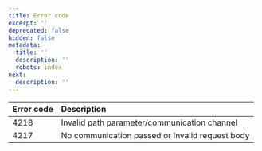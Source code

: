 ```yaml
---
title: Error code
excerpt: ''
deprecated: false
hidden: false
metadata:
  title: ''
  description: ''
  robots: index
next:
  description: ''
---
```

| Error code | Description                                     |
| :--------- | :---------------------------------------------- |
| 4218       | Invalid path parameter/communication channel    |
| 4217       | No communication passed or Invalid request body |